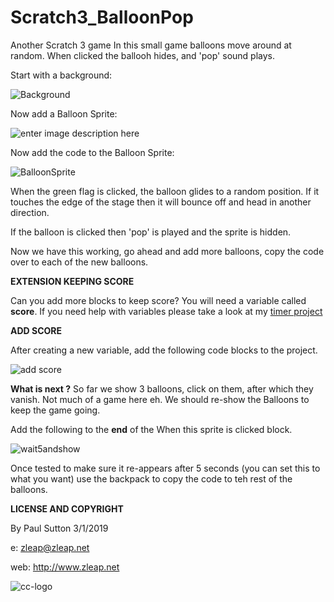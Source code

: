 # Scratch3_BalloonPop
Another Scratch 3 game
In this small game balloons move around at random. When clicked the ballooh hides, and 'pop' sound plays.

Start with a background:

![Background](https://github.com/zleap/Scratch3_BalloonPop/blob/master/backgroundBP.png) 


Now add a Balloon Sprite:


![enter image description here](https://github.com/zleap/Scratch3_BalloonPop/blob/master/baloonBP.png)


Now add the code to the Balloon Sprite:

![BalloonSprite](https://github.com/zleap/Scratch3_BalloonPop/blob/master/baloon1.png)

When the green flag is clicked, the balloon glides to a random position.  If it touches the edge of the stage then it will bounce off and head in another direction.

If the balloon is clicked then 'pop' is played and the sprite is hidden.

Now we have this working,  go ahead and add more balloons, copy the code over to each of the new balloons.

**EXTENSION KEEPING SCORE**

Can you add more blocks to keep score?  You will need a variable called **score**. 
If you need help with variables please take a look at my 
[timer project](https://github.com/zleap/scratch3_timer)

**ADD SCORE**

After creating a new variable, add the following code blocks to the project. 

![add score](https://github.com/zleap/Scratch3_BalloonPop/blob/master/add-score.png)

**What is next ?**
So far we show 3 balloons,  click on them,  after which they vanish.  Not much of a game here eh.  We should re-show the Balloons to keep the game going.  

Add the following to the **end** of the When this sprite is clicked block.  

![wait5andshow](https://github.com/zleap/Scratch3_BalloonPop/blob/master/wait5andshow.png)

Once tested to make sure it re-appears after 5 seconds (you can set this to what you want) use the backpack to copy the code to teh rest of the balloons.


**LICENSE AND COPYRIGHT**


By Paul Sutton 3/1/2019

e: zleap@zleap.net

web: http://www.zleap.net

![cc-logo](https://github.com/zleap/Scratch3_BalloonPop/blob/master/88x31.png)

<!--stackedit_data:
eyJoaXN0b3J5IjpbLTEyNzAwNTUwMjNdfQ==
-->